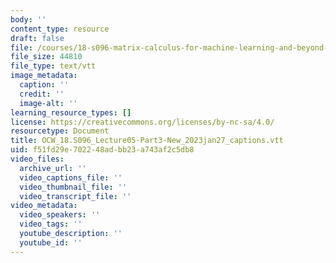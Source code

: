 ```yaml
---
body: ''
content_type: resource
draft: false
file: /courses/18-s096-matrix-calculus-for-machine-learning-and-beyond-january-iap-2023/courses/matrix-calculus-for-machine-learning-and-beyond-iap-2023/ocw_18s096_lecture05-part3-new_2023jan27_captions.vtt
file_size: 44810
file_type: text/vtt
image_metadata:
  caption: ''
  credit: ''
  image-alt: ''
learning_resource_types: []
license: https://creativecommons.org/licenses/by-nc-sa/4.0/
resourcetype: Document
title: OCW_18.S096_Lecture05-Part3-New_2023jan27_captions.vtt
uid: f51fd29e-7022-48ad-bb23-a743af2c5db8
video_files:
  archive_url: ''
  video_captions_file: ''
  video_thumbnail_file: ''
  video_transcript_file: ''
video_metadata:
  video_speakers: ''
  video_tags: ''
  youtube_description: ''
  youtube_id: ''
---
```

